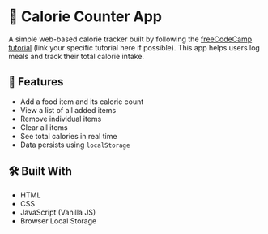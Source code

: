 # 🥗 Calorie Counter App

A simple web-based calorie tracker built by following the [freeCodeCamp tutorial](https://www.freecodecamp.org/) (link your specific tutorial here if possible). This app helps users log meals and track their total calorie intake.

## 🚀 Features

- Add a food item and its calorie count
- View a list of all added items
- Remove individual items
- Clear all items
- See total calories in real time
- Data persists using `localStorage`

## 🛠️ Built With

- HTML
- CSS
- JavaScript (Vanilla JS)
- Browser Local Storage

